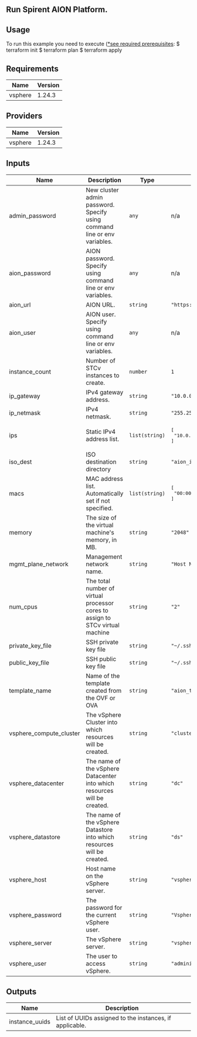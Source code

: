 ## Run Spirent AION Platform.

## Usage
To run this example you need to execute \([*see required prerequisites](../../README.md#Prerequisites\).
):
    $ terraform init
    $ terraform plan
    $ terraform apply

<!-- BEGINNING OF PRE-COMMIT-TERRAFORM DOCS HOOK -->
## Requirements

| Name | Version |
|------|---------|
| vsphere | 1.24.3 |

## Providers

| Name | Version |
|------|---------|
| vsphere | 1.24.3 |

## Inputs

| Name | Description | Type | Default | Required |
|------|-------------|------|---------|:--------:|
| admin\_password | New cluster admin password. Specify using command line or env variables. | `any` | n/a | yes |
| aion\_password | AION password. Specify using command line or env variables. | `any` | n/a | yes |
| aion\_url | AION URL. | `string` | `"https://spirent.spirentaion.com"` | no |
| aion\_user | AION user. Specify using command line or env variables. | `any` | n/a | yes |
| instance\_count | Number of STCv instances to create. | `number` | `1` | no |
| ip\_gateway | IPv4 gateway address. | `string` | `"10.0.0.1"` | no |
| ip\_netmask | IPv4 netmask. | `string` | `"255.255.255.0"` | no |
| ips | Static IPv4 address list. | `list(string)` | <pre>[<br>  "10.0.0.11"<br>]</pre> | no |
| iso\_dest | ISO destination directory | `string` | `"aion_iso"` | no |
| macs | MAC address list.  Automatically set if not specified. | `list(string)` | <pre>[<br>  "00:00:00:11:22:33"<br>]</pre> | no |
| memory | The size of the virtual machine's memory, in MB. | `string` | `"2048"` | no |
| mgmt\_plane\_network | Management network name. | `string` | `"Host Network"` | no |
| num\_cpus | The total number of virtual processor cores to assign to STCv virtual machine | `string` | `"2"` | no |
| private\_key\_file | SSH private key file | `string` | `"~/.ssh/id_rsa"` | no |
| public\_key\_file | SSH public key file | `string` | `"~/.ssh/id_rsa.pub"` | no |
| template\_name | Name of the template created from the OVF or OVA | `string` | `"aion_template"` | no |
| vsphere\_compute\_cluster | The vSphere Cluster into which resources will be created. | `string` | `"cluster1"` | no |
| vsphere\_datacenter | The name of the vSphere Datacenter into which resources will be created. | `string` | `"dc"` | no |
| vsphere\_datastore | The name of the vSphere Datastore into which resources will be created. | `string` | `"ds"` | no |
| vsphere\_host | Host name on the vSphere server. | `string` | `"vsphere-01.spirentcom.com"` | no |
| vsphere\_password | The password for the current vSphere user. | `string` | `"VspherePassword"` | no |
| vsphere\_server | The vSphere server. | `string` | `"vsphere.spirentcom.com"` | no |
| vsphere\_user | The user to access vSphere. | `string` | `"administrator@vsphere.local"` | no |

## Outputs

| Name | Description |
|------|-------------|
| instance\_uuids | List of UUIDs assigned to the instances, if applicable. |

<!-- END OF PRE-COMMIT-TERRAFORM DOCS HOOK -->
